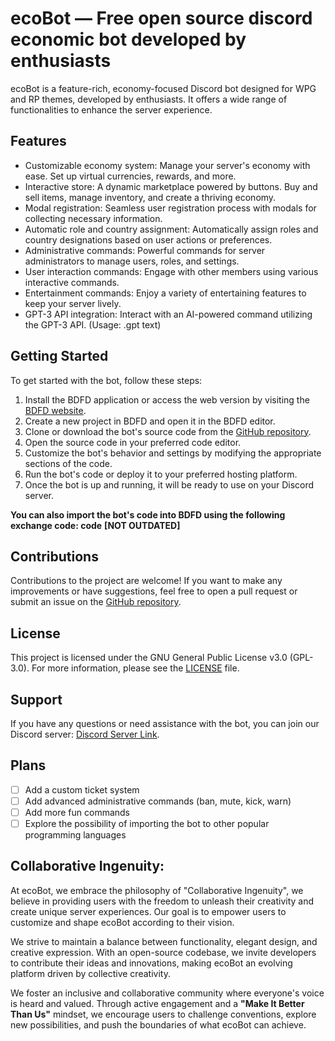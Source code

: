 # ecoBot — Free open source discord economic bot developed by enthusiasts

ecoBot is a feature-rich, economy-focused Discord bot designed for WPG and RP themes, developed by enthusiasts. It offers a wide range of functionalities to enhance the server experience. 

## Features

- Customizable economy system: Manage your server's economy with ease. Set up virtual currencies, rewards, and more.
- Interactive store: A dynamic marketplace powered by buttons. Buy and sell items, manage inventory, and create a thriving economy.
- Modal registration: Seamless user registration process with modals for collecting necessary information.
- Automatic role and country assignment: Automatically assign roles and country designations based on user actions or preferences.
- Administrative commands: Powerful commands for server administrators to manage users, roles, and settings.
- User interaction commands: Engage with other members using various interactive commands.
- Entertainment commands: Enjoy a variety of entertaining features to keep your server lively.
- GPT-3 API integration: Interact with an AI-powered command utilizing the GPT-3 API. (Usage: .gpt text)

## Getting Started

To get started with the bot, follow these steps:

1. Install the BDFD application or access the web version by visiting the [BDFD website](https://botdesignerdiscord.com/).
2. Create a new project in BDFD and open it in the BDFD editor.
3. Clone or download the bot's source code from the [GitHub repository](https://github.com/rastfimov/ecobot).
4. Open the source code in your preferred code editor.
5. Customize the bot's behavior and settings by modifying the appropriate sections of the code.
6. Run the bot's code or deploy it to your preferred hosting platform.
7. Once the bot is up and running, it will be ready to use on your Discord server.

**You can also import the bot's code into BDFD using the following exchange code: code** **[NOT OUTDATED]**
   
## Contributions

Contributions to the project are welcome! If you want to make any improvements or have suggestions, feel free to open a pull request or submit an issue on the [GitHub repository](https://github.com/rastfimov/ecobot).

## License

This project is licensed under the GNU General Public License v3.0 (GPL-3.0). For more information, please see the [LICENSE](LICENSE) file.

## Support

If you have any questions or need assistance with the bot, you can join our Discord server: [Discord Server Link](https://discord.gg/c2qXRjBzYf).

## Plans

- [ ] Add a custom ticket system
- [ ] Add advanced administrative commands (ban, mute, kick, warn)
- [ ] Add more fun commands
- [ ] Explore the possibility of importing the bot to other popular programming languages

## Collaborative Ingenuity:

At ecoBot, we embrace the philosophy of "Collaborative Ingenuity", we believe in providing users with the freedom to unleash their creativity and create unique server experiences. Our goal is to empower users to customize and shape ecoBot according to their vision.

We strive to maintain a balance between functionality, elegant design, and creative expression. With an open-source codebase, we invite developers to contribute their ideas and innovations, making ecoBot an evolving platform driven by collective creativity.

We foster an inclusive and collaborative community where everyone's voice is heard and valued. Through active engagement and a **"Make It Better Than Us"** mindset, we encourage users to challenge conventions, explore new possibilities, and push the boundaries of what ecoBot can achieve.
